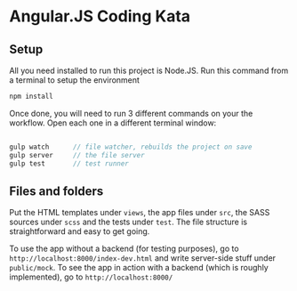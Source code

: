 # Angular.JS Coding Kata

## Setup

All you need installed to run this project is Node.JS. Run this command from a terminal to setup the environment

```bash
npm install
```

Once done, you will need to run 3 different commands on your the workflow. Open each one in a different terminal window:
```js

gulp watch		// file watcher, rebuilds the project on save
gulp server		// the file server
gulp test 		// test runner

```

## Files and folders

Put the HTML templates under `views`, the app files under `src`, the SASS sources under `scss` and the tests under `test`.
The file structure is straightforward and easy to get going.

To use the app without a backend (for testing purposes), go to `http://localhost:8000/index-dev.html` and write server-side stuff under `public/mock`.
To see the app in action with a backend (which is roughly implemented), go to `http://localhost:8000/`